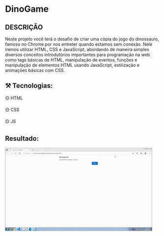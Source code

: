 # DinoGame 

## DESCRIÇÃO
Neste projeto você terá o desafio de criar uma cópia do jogo do dinossauro, famoso no Chrome por nos entreter quando estamos sem conexão. Nele iremos utilizar HTML, CSS e JavaScript, abordando de maneira simples diversos conceitos introdutórios importantes para programação na web como tags básicas de HTML, manipulação de eventos, funções e manipulação de elementos HTML usando JavaScript, estilização e animações básicas com CSS.

## ⚒️ Tecnologias:  
<p> 🟡 HTML </p>
<p> 🟡 CSS </p>
<p> 🟡 JS </p>

## Resultado:

![](https://github.com/bert1307/DInoGame/blob/main/img/dinogameGif.gif)


